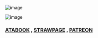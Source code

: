 ![image](https://github.com/user-attachments/assets/563a615d-11c3-4896-a826-6c2f3a4b0741)


  ![image](https://github.com/user-attachments/assets/a5787b6e-73f4-48a9-8ef2-2bc4964964c5)

  ### [ATABOOK](https://reiifayrezuu.atabook.org/) , [STRAWPAGE](https://reiivrynnzu.straw.page/) , [PATREON](https://www.patreon.com/c/reii_vrynnwaffls/about)
